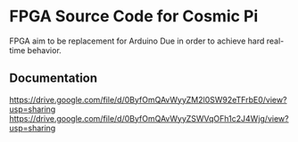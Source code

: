 # FPGA Source Code for Cosmic Pi
FPGA aim to be replacement for Arduino Due in order to achieve hard real-time behavior.

## Documentation
https://drive.google.com/file/d/0ByfOmQAvWyyZM2l0SW92eTFrbE0/view?usp=sharing
https://drive.google.com/file/d/0ByfOmQAvWyyZSWVqOFh1c2J4Wjg/view?usp=sharing
